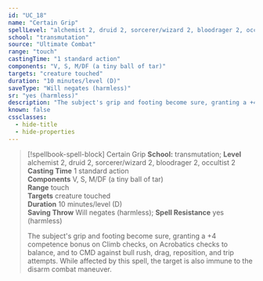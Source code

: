 ```yaml
---
id: "UC_18"
name: "Certain Grip"
spellLevel: "alchemist 2, druid 2, sorcerer/wizard 2, bloodrager 2, occultist 2"
school: "transmutation"
source: "Ultimate Combat"
range: "touch"
castingTime: "1 standard action"
components: "V, S, M/DF (a tiny ball of tar)"
targets: "creature touched"
duration: "10 minutes/level (D)"
saveType: "Will negates (harmless)"
sr: "yes (harmless)"
description: "The subject's grip and footing become sure, granting a +4 competence bonus on Climb checks, on Acrobatics checks to balance, and to CMD against bull rush, drag, reposition, and trip attempts. While affected by this spell, the target is also immune to the disarm combat maneuver."
known: false
cssclasses:
  - hide-title
  - hide-properties
---
```


> [!spellbook-spell-block] Certain Grip
> **School:** transmutation; **Level** alchemist 2, druid 2, sorcerer/wizard 2, bloodrager 2, occultist 2
> **Casting Time** 1 standard action  
> **Components** V, S, M/DF (a tiny ball of tar)  
> **Range** touch  
> **Targets** creature touched  
> **Duration** 10 minutes/level (D)  
> **Saving Throw** Will negates (harmless); **Spell Resistance** yes (harmless)
> 
> The subject's grip and footing become sure, granting a +4 competence bonus on Climb checks, on Acrobatics checks to balance, and to CMD against bull rush, drag, reposition, and trip attempts. While affected by this spell, the target is also immune to the disarm combat maneuver.